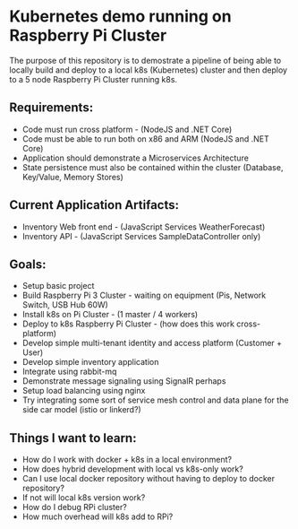 # Kubernetes demo running on Raspberry Pi Cluster

The purpose of this repository is to demostrate a pipeline of being able to locally build and deploy to a local k8s (Kubernetes) cluster and then deploy to a 5 node Raspberry Pi Cluster running k8s.

## Requirements:
  * Code must run cross platform - (NodeJS and .NET Core)
  * Code must be able to run both on x86 and ARM (NodeJS and .NET Core)
  * Application should demonstrate a Microservices Architecture
  * State persistence must also be contained within the cluster (Database, Key/Value, Memory Stores)
  
## Current Application Artifacts:
  * Inventory Web front end - (JavaScript Services WeatherForecast)
  * Inventory API - (JavaScript Services SampleDataController only)
  
## Goals:
  * Setup basic project
  * Build Raspberry Pi 3 Cluster - waiting on equipment (Pis, Network Switch, USB Hub 60W)
  * Install k8s on Pi Cluster - (1 master / 4 workers)
  * Deploy to k8s Raspberry Pi Cluster - (how does this work cross-platform)
  * Develop simple multi-tenant identity and access platform (Customer + User)
  * Develop simple inventory application
  * Integrate using rabbit-mq
  * Demonstrate message signaling using SignalR perhaps
  * Setup load balancing using nginx
  * Try integrating some sort of service mesh control and data plane for the side car model (istio or linkerd?)
  
## Things I want to learn:
  * How do I work with docker + k8s in a local environment?
  * How does hybrid development with local vs k8s-only work?
  * Can I use local docker repository without having to deploy to docker repository?
   * If not will local k8s version work?
  * How do I debug RPi cluster?
  * How much overhead will k8s add to RPi?
  
